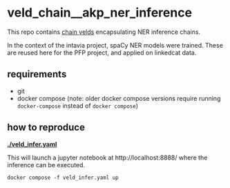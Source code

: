 # veld_chain__akp_ner_inference

This repo contains [chain velds](https://zenodo.org/records/13322913) encapsulating NER inference
chains.

In the context of the intavia project, spaCy NER models were trained. These are reused here for the
PFP project, and applied on linkedcat data.

## requirements

- git
- docker compose (note: older docker compose versions require running `docker-compose` instead of 
  `docker compose`)

## how to reproduce

**[./veld_infer.yaml](./veld_infer.yaml)** 

This will launch a jupyter notebook at http://localhost:8888/ where the inference can be executed.

```
docker compose -f veld_infer.yaml up
```

